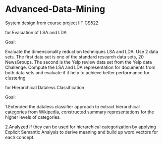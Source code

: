 # Advanced-Data-Mining
System design from course project IIT CS522

for Evaluation of LSA and LDA

Goal:

 Evaluate the dimensionality reduction techniques LSA and LDA. Use 2 data sets. The first data set is one of the standard research data sets, 20 NewsGroups. The second is the Yelp review data set from the Yelp data Challenge. Compute the LSA and LDA representation for documents from both data sets and evaluate if it help to achieve better performance for clustering

for Hierarchical Dataless Classification

Goal:

1.Extended the dataless classifier approach to extract hierarchical categories from Wikipedia, constructed summary representations for the higher levels of categories.

2.Analyzed if they can be used for hierarchical categorization by applying Explicit Semantic Analysis to derive meaning and build up word vectors for each concept.
